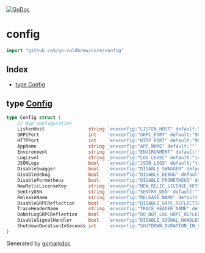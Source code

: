<!-- Code generated by gomarkdoc. DO NOT EDIT -->

[![GoDoc](https://img.shields.io/badge/pkg.go.dev-doc-blue)](http://pkg.go.dev/github.com/go-coldbrew/core)

# config

```go
import "github.com/go-coldbrew/core/config"
```

## Index

- [type Config](<#type-config>)


## type [Config](<https://github.com/go-coldbrew/core/blob/main/config/config.go#L3-L23>)

```go
type Config struct {
    // App configuration
    ListenHost                string `envconfig:"LISTEN_HOST" default:"0.0.0.0"`
    GRPCPort                  int    `envconfig:"GRPC_PORT" default:"9090"`
    HTTPPort                  int    `envconfig:"HTTP_PORT" default:"9091"`
    AppName                   string `envconfig:"APP_NAME" default:""`
    Environment               string `envconfig:"ENVIRONMENT" default:""`
    LogLevel                  string `envconfig:"LOG_LEVEL" default:"info"`
    JSONLogs                  bool   `envconfig:"JSON_LOGS" default:"true"`
    DisableSwagger            bool   `envconfig:"DISABLE_SWAGGER" default:"false"`
    DisableDebug              bool   `envconfig:"DISABLE_DEBUG" default:"false"`
    DisablePormetheus         bool   `envconfig:"DISABLE_PROMETHEUS" default:"false"`
    NewRelicLicenseKey        string `envconfig:"NEW_RELIC_LICENSE_KEY" default:""`
    SentryDSN                 string `envconfig:"SENTRY_DSN" default:""`
    ReleaseName               string `envconfig:"RELEASE_NAME" default:""`
    DisableGRPCReflection     bool   `envconfig:"DISABLE_GRPC_REFLECTION" default:"false"`
    TraceHeaderName           string `envconfig:"TRACE_HEADER_NAME" default:"x-trace-id"`
    DoNotLogGRPCReflection    bool   `envconfig:"DO_NOT_LOG_GRPC_REFLECTION" default:"true"`
    DisableSignalHandler      bool   `envconfig:"DISABLE_SIGNAL_HANDLER" default:"false"`
    ShutdownDurationInSeconds int    `envconfig:"SHUTDOWN_DURATION_IN_SECONDS" default:"10"`
}
```



Generated by [gomarkdoc](<https://github.com/princjef/gomarkdoc>)

